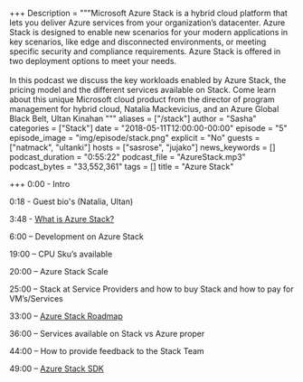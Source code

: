 ﻿+++
Description = """Microsoft Azure Stack is a hybrid cloud platform that lets you deliver Azure services from your organization’s datacenter. Azure Stack is designed to enable new scenarios for your modern applications in key scenarios, like edge and disconnected environments, or meeting specific security and compliance requirements. Azure Stack is offered in two deployment options to meet your needs.
</br>
</br>
In this podcast we discuss the key workloads enabled by Azure Stack, the pricing model and the different services available on Stack. Come learn about this unique Microsoft cloud product from the director of program management for hybrid cloud, Natalia Mackevicius, and an Azure Global Black Belt, Ultan Kinahan """
aliases = ["/stack"]
author = "Sasha"
categories = ["Stack"]
date = "2018-05-11T12:00:00-00:00"
episode = "5"
episode_image = "img/episode/stack.png"
explicit = "No"
guests = ["natmack", "ultanki"]
hosts = ["sasrose", "jujako"]
news_keywords = []
podcast_duration = "0:55:22"
podcast_file = "AzureStack.mp3"
podcast_bytes = "33,552,361"
tags = []
title = "Azure Stack"



+++
0:00 - Intro

0:18 - Guest bio's (Natalia, Ultan)

3:48 - <a href="https://docs.microsoft.com/en-us/azure/azure-stack/azure-stack-poc">What is Azure Stack?</a>

6:00 – Development on Azure Stack

19:00 – CPU Sku’s available

20:00 – Azure Stack Scale

25:00 – Stack at Service Providers and how to buy Stack and how to pay for VM’s/Services

33:00 – <a href="https://azure.microsoft.com/en-us/roadmap/?tag=azure-stack">Azure Stack Roadmap</a>

36:00 – Services available on Stack vs Azure proper

44:00 – How to provide feedback to the Stack Team

49:00 – <a href="https://docs.microsoft.com/en-us/azure/azure-stack/asdk/">Azure Stack SDK</a>
